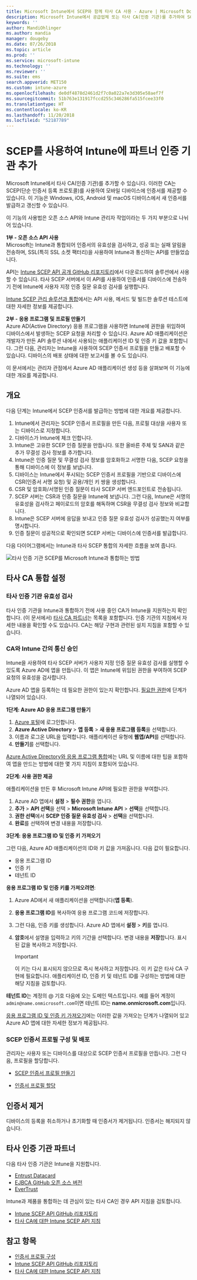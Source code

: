 ```yaml
---
title: Microsoft Intune에서 SCEP와 함께 타사 CA 사용 - Azure | Microsoft Docs
description: Microsoft Intune에서 공급업체 또는 타사 CA(인증 기관)를 추가하여 SCEP 프로토콜을 통해 모바일 디바이스에 인증서를 발급할 수 있습니다. 이 개요에서 Azure AD(Active Directory) 애플리케이션은 Microsoft Intune에 인증서 유효성 검사 권한을 부여합니다. 그런 다음, SCEP 서버 설정에서 AAD 애플리케이션의 애플리케이션 ID, 인증 키 및 테넌트 ID를 사용하여 인증서를 발급합니다.
keywords: ''
author: MandiOhlinger
ms.author: mandia
manager: dougeby
ms.date: 07/26/2018
ms.topic: article
ms.prod: ''
ms.service: microsoft-intune
ms.technology: ''
ms.reviewer: ''
ms.suite: ems
search.appverid: MET150
ms.custom: intune-azure
ms.openlocfilehash: de0df4878d2461d2f7c0a022a7e3d305e58aef7f
ms.sourcegitcommit: 51b763e131917fccd255c346286fa515fcee33f0
ms.translationtype: HT
ms.contentlocale: ko-KR
ms.lasthandoff: 11/20/2018
ms.locfileid: "52187789"
---
```

# <a name="add-partner-certification-authority-in-intune-using-scep"></a>SCEP를 사용하여 Intune에 파트너 인증 기관 추가

Microsoft Intune에서 타사 CA(인증 기관)를 추가할 수 있습니다. 이러한 CA는 SCEP(단순 인증서 등록 프로토콜)를 사용하여 모바일 디바이스에 인증서를 제공할 수 있습니다. 이 기능은 Windows, iOS, Android 및 macOS 디바이스에서 새 인증서를 발급하고 갱신할 수 있습니다.

이 기능의 사용법은 오픈 소스 API와 Intune 관리자 작업이라는 두 가지 부분으로 나뉘어 있습니다.

**1부 - 오픈 소스 API 사용**  
Microsoft는 Intune과 통합되어 인증서의 유효성을 검사하고, 성공 또는 실패 알림을 전송하며, SSL(특히 SSL 소켓 팩터리)을 사용하여 Intune과 통신하는 API를 만들었습니다.

API는 [Intune SCEP API 공개 GitHub 리포지토리](http://github.com/Microsoft/Intune-Resource-Access/tree/develop/src/CsrValidation)에서 다운로드하여 솔루션에서 사용할 수 있습니다. 타사 SCEP 서버에서 이 API를 사용하여 인증서를 디바이스에 전송하기 전에 Intune에 사용자 지정 인증 질문 유효성 검사를 실행합니다.

[Intune SCEP 관리 솔루션과 통합](scep-libraries-apis.md)에서는 API 사용, 메서드 및 빌드한 솔루션 테스트에 대한 자세한 정보를 제공합니다.

**2부 - 응용 프로그램 및 프로필 만들기**  
Azure AD(Active Directory) 응용 프로그램을 사용하면 Intune에 권한을 위임하여 디바이스에서 발생하는 SCEP 요청을 처리할 수 있습니다. Azure AD 애플리케이션은 개발자가 만든 API 솔루션 내에서 사용되는 애플리케이션 ID 및 인증 키 값을 포함합니다. 그런 다음, 관리자는 Intune을 사용하여 SCEP 인증서 프로필을 만들고 배포할 수 있습니다. 디바이스의 배포 상태에 대한 보고서를 볼 수도 있습니다.

이 문서에서는 관리자 관점에서 Azure AD 애플리케이션 생성 등을 살펴보며 이 기능에 대한 개요를 제공합니다.

## <a name="overview"></a>개요

다음 단계는 Intune에서 SCEP 인증서를 발급하는 방법에 대한 개요를 제공합니다.

1. Intune에서 관리자는 SCEP 인증서 프로필을 만든 다음, 프로필 대상을 사용자 또는 디바이스로 지정합니다.
2. 디바이스가 Intune에 체크 인합니다.
3. Intune은 고유한 SCEP 인증 질문을 만듭니다. 또한 올바른 주체 및 SAN과 같은 추가 무결성 검사 정보를 추가합니다.
4. Intune은 인증 질문 및 무결성 검사 정보를 암호화하고 서명한 다음, SCEP 요청을 통해 디바이스에 이 정보를 보냅니다.
5. 디바이스는 Intune에서 푸시되는 SCEP 인증서 프로필을 기반으로 디바이스에 CSR(인증서 서명 요청) 및 공용/개인 키 쌍을 생성합니다.
6. CSR 및 암호화/서명된 인증 질문이 타사 SCEP 서버 엔드포인트로 전송됩니다.
7. SCEP 서버는 CSR과 인증 질문을 Intune에 보냅니다. 그런 다음, Intune은 서명의 유효성을 검사하고 페이로드의 암호를 해독하며 CSR을 무결성 검사 정보와 비교합니다.
8. Intune은 SCEP 서버에 응답을 보내고 인증 질문 유효성 검사가 성공했는지 여부를 명시합니다.  
9. 인증 질문이 성공적으로 확인되면 SCEP 서버는 디바이스에 인증서를 발급합니다.

다음 다이어그램에서는 Intune과 타사 SCEP 통합의 자세한 흐름을 보여 줍니다.

![타사 인증 기관 SCEP를 Microsoft Intune과 통합하는 방법](./media/scep-certificate-vendor-integration.png)

## <a name="set-up-third-party-ca-integration"></a>타사 CA 통합 설정

### <a name="validate-third-party-certification-authority"></a>타사 인증 기관 유효성 검사

타사 인증 기관을 Intune과 통합하기 전에 사용 중인 CA가 Intune을 지원하는지 확인합니다. (이 문서에서) [타사 CA 파트너](#third-party-certification-authority-partners)는 목록을 포함합니다. 인증 기관의 지침에서 자세한 내용을 확인할 수도 있습니다. CA는 해당 구현과 관련된 설치 지침을 포함할 수 있습니다.

### <a name="authorize-communication-between-ca-and-intune"></a>CA와 Intune 간의 통신 승인

Intune을 사용하여 타사 SCEP 서버가 사용자 지정 인증 질문 유효성 검사를 실행할 수 있도록 Azure AD에 앱을 만듭니다. 이 앱은 Intune에 위임된 권한을 부여하여 SCEP 요청의 유효성을 검사합니다.

Azure AD 앱을 등록하는 데 필요한 권한이 있는지 확인합니다. [필요한 권한](https://docs.microsoft.com/azure/azure-resource-manager/resource-group-create-service-principal-portal#required-permissions)에 단계가 나열되어 있습니다.

**1단계: Azure AD 응용 프로그램 만들기**

1. [Azure 포털](https://portal.azure.com)에 로그인합니다.
2. **Azure Active Directory** > **앱 등록** > **새 응용 프로그램 등록**을 선택합니다.
3. 이름과 로그온 URL을 입력합니다. 애플리케이션 유형에 **웹앱/API**를 선택합니다.
4. **만들기**를 선택합니다.

[Azure Active Directory와 응용 프로그램 통합](https://docs.microsoft.com/azure/active-directory/develop/active-directory-integrating-applications)에는 URL 및 이름에 대한 팁을 포함하여 앱을 만드는 방법에 대한 몇 가지 지침이 포함되어 있습니다.

**2단계: 사용 권한 제공**

애플리케이션을 만든 후 Microsoft Intune API에 필요한 권한을 부여합니다.

1. Azure AD 앱에서 **설정** > **필수 권한**을 엽니다.  
2. **추가** > **API 선택**을 선택 > **Microsoft Intune API** > **선택**을 선택합니다.
3. **권한 선택**에서 **SCEP 인증 질문 유효성 검사** > **선택**을 선택합니다.
4. **완료**를 선택하여 변경 내용을 저장합니다.

**3단계: 응용 프로그램 ID 및 인증 키 가져오기**

그런 다음, Azure AD 애플리케이션의 ID와 키 값을 가져옵니다. 다음 값이 필요합니다.

- 응용 프로그램 ID
- 인증 키
- 테넌트 ID

**응용 프로그램 ID 및 인증 키를 가져오려면**:

1. Azure AD에서 새 애플리케이션을 선택합니다(**앱 등록**).
2. **응용 프로그램 ID**를 복사하여 응용 프로그램 코드에 저장합니다.
3. 그런 다음, 인증 키를 생성합니다. Azure AD 앱에서 **설정** > **키**를 엽니다.
4. **암호**에서 설명을 입력하고 키의 기간을 선택합니다. 변경 내용을 **저장**합니다. 표시된 값을 복사하고 저장합니다.

    > [!IMPORTANT]
    > 이 키는 다시 표시되지 않으므로 즉시 복사하고 저장합니다. 이 키 값은 타사 CA 구현에 필요합니다. 애플리케이션 ID, 인증 키 및 테넌트 ID를 구성하는 방법에 대한 해당 지침을 검토합니다.

**테넌트 ID**는 계정의 @ 기호 다음에 오는 도메인 텍스트입니다. 예를 들어 계정이 `admin@name.onmicrosoft.com`이면 테넌트 ID는 **name.onmicrosoft.com**입니다.

[응용 프로그램 ID 및 인증 키 가져오기](https://docs.microsoft.com/azure/azure-resource-manager/resource-group-create-service-principal-portal#get-application-id-and-authentication-key)에는 이러한 값을 가져오는 단계가 나열되어 있고 Azure AD 앱에 대한 자세한 정보가 제공됩니다.

### <a name="configure-and-deploy-a-scep-certificate-profile"></a>SCEP 인증서 프로필 구성 및 배포
관리자는 사용자 또는 디바이스를 대상으로 SCEP 인증서 프로필을 만듭니다. 그런 다음, 프로필을 할당합니다.

- [SCEP 인증서 프로필 만들기](certificates-scep-configure.md#create-a-scep-certificate-profile)

- [인증서 프로필 할당](certificates-scep-configure.md#assign-the-certificate-profile)

## <a name="removing-certificates"></a>인증서 제거

디바이스의 등록을 취소하거나 초기화할 때 인증서가 제거됩니다. 인증서는 해지되지 않습니다.

## <a name="third-party-certification-authority-partners"></a>타사 인증 기관 파트너
다음 타사 인증 기관은 Intune을 지원합니다.

- [Entrust Datacard](http://www.entrustdatacard.com/resource-center/documents/documentation)
- [EJBCA GitHub 오픈 소스 버전](https://github.com/agerbergt/intune-ejbca-connector)
- [EverTrust](https://evertrust.fr/en/products/)

Intune과 제품을 통합하는 데 관심이 있는 타사 CA인 경우 API 지침을 검토합니다.

- [Intune SCEP API GitHub 리포지토리](http://github.com/Microsoft/Intune-Resource-Access/tree/develop/src/CsrValidation)
- [타사 CA에 대한 Intune SCEP API 지침](scep-libraries-apis.md)

## <a name="see-also"></a>참고 항목

- [인증서 프로필 구성](certificates-scep-configure.md)
- [Intune SCEP API GitHub 리포지토리](http://github.com/Microsoft/Intune-Resource-Access/tree/develop/src/CsrValidation)
- [타사 CA에 대한 Intune SCEP API 지침](scep-libraries-apis.md)
